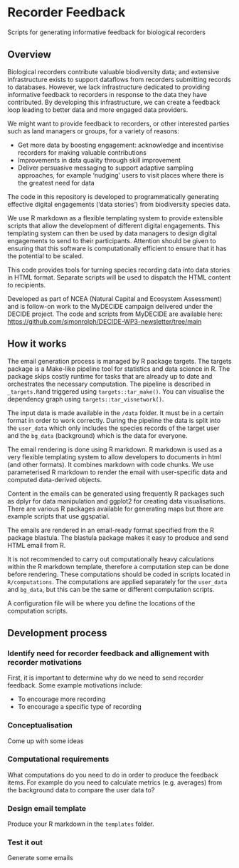 # Recorder Feedback

Scripts for generating informative feedback for biological recorders

## Overview

Biological recorders contribute valuable biodiversity data; and extensive infrastructure exists to support dataflows from recorders submitting records to databases. However, we lack infrastructure dedicated to providing informative feedback to recorders in response to the data they have contributed. By developing this infrastructure, we can create a feedback loop leading to better data and more engaged data providers.

We might want to provide feedback to recorders, or other interested parties such as land managers or groups, for a variety of reasons:

 * Get more data by boosting engagement: acknowledge and incentivise recorders for making valuable contributions
 * Improvements in data quality through skill improvement
 * Deliver persuasive messaging to support adaptive sampling approaches, for example ‘nudging’ users to visit places where there is the greatest need for data

The code in this repository is developed to programmatically generating effective digital engagements (‘data stories’) from biodiversity species data.

We use R markdown as a flexible templating system to provide extensible scripts that allow the development of different digital engagements. This templating system can then be used by data managers to design digital engagements to send to their participants. Attention should be given to ensuring that this software is computationally efficient to ensure that it has the potential to be scaled.

This code provides tools for turning species recording data into data stories in HTML format. Separate scripts will be used to dispatch the HTML content to recipients.

Developed as part of NCEA (Natural Capital and Ecosystem Assessment) and is follow-on work to the MyDECIDE campaign delivered under the DECIDE project. The code and scripts from MyDECIDE are available here: https://github.com/simonrolph/DECIDE-WP3-newsletter/tree/main

## How it works

The email generation process is managed by R package targets. The targets package is a Make-like pipeline tool for statistics and data science in R. The package skips costly runtime for tasks that are already up to date and orchestrates the necessary computation. The pipeline is described in `_targets.R`and triggered using `targets::tar_make()`. You can visualise the dependency graph using `targets::tar_visnetwork()`.

The input data is made available in the `/data` folder. It must be in a certain format in order to work correctly. During the pipeline the data is split into the `user_data` which only includes the species records of the target user and the `bg_data` (background) which is the data for everyone.

The email rendering is done using R markdown. R markdown is used as a very flexible templating system to allow developers to documents in html (and other formats). It combines markdown with code chunks. We use parameterised R markdown to render the email with user-specific data and computed data-derived objects.

Content in the emails can be generated using frequently R packages such as dplyr for data manipulation and ggplot2 for creating data visualisations. There are various R packages available for generating maps but there are example scripts that use ggspatial.

The emails are rendered in an email-ready format specified from the R package blastula. The blastula package makes it easy to produce and send HTML email from R.

It is not recommended to carry out computationally heavy calculations within the R markdown template, therefore a computation step can be done before rendering. These computations should be coded in scripts located in `R/computations`. The computations are applied separately for the `user_data` and `bg_data`, but this can be the same or different computation scripts.

A configuration file will be where you define the locations of the computation scripts.

## Development process

### Identify need for recorder feedback and allignement with recorder motivations

First, it is important to determine why do we need to send recorder feedback. Some example motivations include:

 * To encourage more recording
 * To encourage a specific type of recording

### Conceptualisation

Come up with some ideas

### Computational requirements

What computations do you need to do in order to produce the feedback items. For example do you need to calculate metrics (e.g. averages) from the background data to compare the user data to?

### Design email template

Produce your R markdown in the `templates` folder.

### Test it out

Generate some emails
